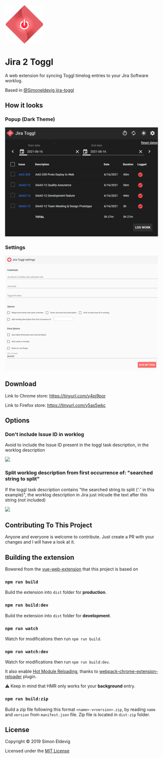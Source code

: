 <img src="src/icons/jira-toggl_128.png" alt="HeadRest" width="128"/>

# Jira 2 Toggl

A web extension for syncing Toggl timelog entries to your Jira Software worklog.

Based in [@Simoneldevig jira-toggl](https://github.com/simoneldevig/jira-toggl)

## How it looks

### Popup (Dark Theme)
![Popup](jira-toggl-dark-theme.png)

### Settings
![Popup](jira-toggl-settings.png)

## Download
Link to Chrome store: https://tinyurl.com/y4pj9por

Link to Firefox store: https://tinyurl.com/y5as5wkc

## Options

### Don't include Issue ID in worklog
Avoid to include the Issue ID present in the toggl task description, in the worklog description

![](jira-toggl-option-avoidID.jpg)

### Split worklog description from first occurrence of: "searched string to split"
If the toggl task description contains "the searched string to split (':' in this example)", the worklog description in Jira just inlcude the text after this string (not included)

![](jira-toggl-option-split.jpg)

## Contributing To This Project

Anyone and everyone is welcome to contribute. Just create a PR with your changes and I will have a look at it.

## Building the extension
Bowered from the [vue-web-extension](https://github.com/Kocal/vue-web-extension/edit/master/README.md) that this project is based on

### `npm run build`

Build the extension into `dist` folder for **production**.

### `npm run build:dev`

Build the extension into `dist` folder for **development**.

### `npm run watch`

Watch for modifications then run `npm run build`.

### `npm run watch:dev`

Watch for modifications then run `npm run build:dev`.

It also enable [Hot Module Reloading](https://webpack.js.org/concepts/hot-module-replacement), thanks to [webpack-chrome-extension-reloader](https://github.com/rubenspgcavalcante/webpack-chrome-extension-reloader) plugin.

:warning: Keep in mind that HMR only works for your **background** entry.

### `npm run build:zip`

Build a zip file following this format `<name>-v<version>.zip`, by reading `name` and `version` from `manifest.json` file.
Zip file is located in `dist-zip` folder.

## License

Copyright &copy; 2019 Simon Eldevig

Licensed under the [MIT License](LICENSE)

